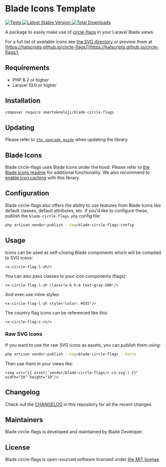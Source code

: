 # Blade Icons Template

<a href="https://github.com/blade-organization/blade-heroicons/actions?query=workflow%3ATests">
    <img src="https://github.com/blade-ui-kit/blade-heroicons/workflows/Tests/badge.svg" alt="Tests">
</a>
<a href="https://packagist.org/packages/smarteknoloji/blade-circle-flags">
    <img src="https://img.shields.io/packagist/v/blade-organization/blade-heroicons" alt="Latest Stable Version">
</a>
<a href="https://packagist.org/packages/smarteknoloji/blade-circle-flags">
    <img src="https://img.shields.io/packagist/dt/blade-organization/blade-heroicons" alt="Total Downloads">
</a>


A package to easily make use of [circle-flags](https://github.com/fahrim/blade-circle-flags) in your Laravel Blade views.

For a full list of available icons see [the SVG directory](resources/svg) or preview them at [https://hatscripts.github.io/circle-flags/](https://hatscripts.github.io/circle-flags/).

## Requirements

- PHP 8.2 or higher
- Laravel 10.0 or higher

## Installation

```bash
composer require smarteknoloji/blade-circle-flags
```

## Updating

Please refer to [`the upgrade guide`](UPGRADE.md) when updating the library.

## Blade Icons

Blade circle-flags uses Blade Icons under the hood. Please refer to [the Blade Icons readme](https://github.com/blade-ui-kit/blade-icons) for additional functionality. We also recommend to [enable icon caching](https://github.com/blade-ui-kit/blade-icons#caching) with this library.

## Configuration

Blade circle-flags also offers the ability to use features from Blade Icons like default classes, default attributes, etc. If you'd like to configure these, publish the `blade-circle-flags.php` config file:

```bash
php artisan vendor:publish --tag=blade-circle-flags-config
```

## Usage

Icons can be used as self-closing Blade components which will be compiled to SVG icons:

```blade
<x-circle-flag-l-zh/>
```

You can also pass classes to your icon components (flags):

```blade
<x-circle-flag-l-zh class="w-6 h-6 text-gray-500"/>
```

And even use inline styles:

```blade
<x-circle-flag-l-zh style="color: #555"/>
```

The country flag icons can be referenced like this:

```blade
<x-circle-flag-c-cn/>
```

### Raw SVG Icons

If you want to use the raw SVG icons as assets, you can publish them using:

```bash
php artisan vendor:publish --tag=blade-circle-flags --force
```

Then use them in your views like:

```blade
<img src="{{ asset('vendor/blade-circle-flags/c-cn.svg') }}" width="10" height="10"/>
```

## Changelog

Check out the [CHANGELOG](CHANGELOG.md) in this repository for all the recent changes.

## Maintainers

Blade circle-flags is developed and maintained by Blade Developer.

## License

Blade circle-flags is open-sourced software licensed under [the MIT license](LICENSE.md).
